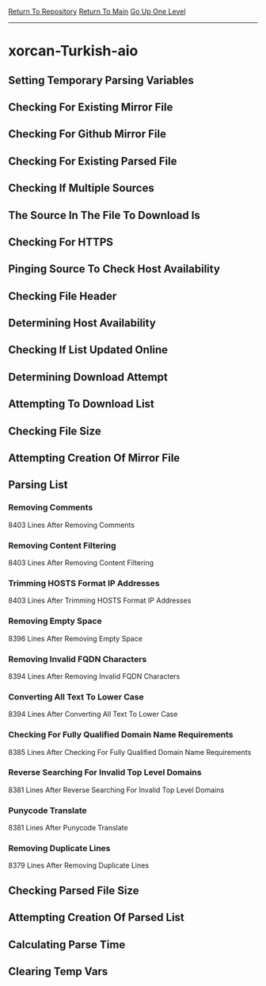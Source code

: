 [Return To Repository](https://github.com/bast69/piholeparser/)
[Return To Main](https://github.com/bast69/piholeparser/blob/master/RecentRunLogs/Mainlog.md)
[Go Up One Level](https://github.com/bast69/piholeparser/blob/master/RecentRunLogs/TopLevelScripts/30-Processing-External-Blacklists.md)
____________________________________
# xorcan-Turkish-aio
## Setting Temporary Parsing Variables
## Checking For Existing Mirror File
## Checking For Github Mirror File
## Checking For Existing Parsed File
## Checking If Multiple Sources
## The Source In The File To Download Is
## Checking For HTTPS
## Pinging Source To Check Host Availability
## Checking File Header
## Determining Host Availability
## Checking If List Updated Online
## Determining Download Attempt
## Attempting To Download List
## Checking File Size
## Attempting Creation Of Mirror File
## Parsing List
### Removing Comments
8403 Lines After Removing Comments
### Removing Content Filtering
8403 Lines After Removing Content Filtering
### Trimming HOSTS Format IP Addresses
8403 Lines After Trimming HOSTS Format IP Addresses
### Removing Empty Space
8396 Lines After Removing Empty Space
### Removing Invalid FQDN Characters
8394 Lines After Removing Invalid FQDN Characters
### Converting All Text To Lower Case
8394 Lines After Converting All Text To Lower Case
### Checking For Fully Qualified Domain Name Requirements
8385 Lines After Checking For Fully Qualified Domain Name Requirements
### Reverse Searching For Invalid Top Level Domains
8381 Lines After Reverse Searching For Invalid Top Level Domains
### Punycode Translate
8381 Lines After Punycode Translate
### Removing Duplicate Lines
8379 Lines After Removing Duplicate Lines
## Checking Parsed File Size
## Attempting Creation Of Parsed List
## Calculating Parse Time
## Clearing Temp Vars
